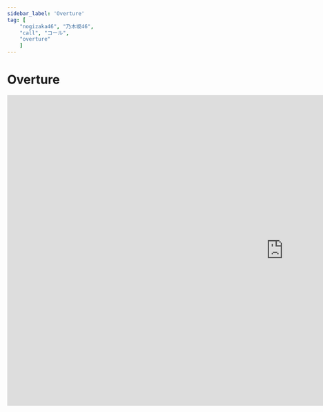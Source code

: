 ```yaml
---
sidebar_label: 'Overture'
tag: [
    "nogizaka46", "乃木坂46",
    "call", "コール",
    "overture"
    ]
---
```


# Overture

<iframe width="1280" height="720" src="https://www.youtube.com/embed/JUqV84rN_qs" title="YouTube video player" frameborder="0" allow="accelerometer; autoplay; clipboard-write; encrypted-media; gyroscope; picture-in-picture; web-share" referrerpolicy="strict-origin-when-cross-origin" allowfullscreen />
